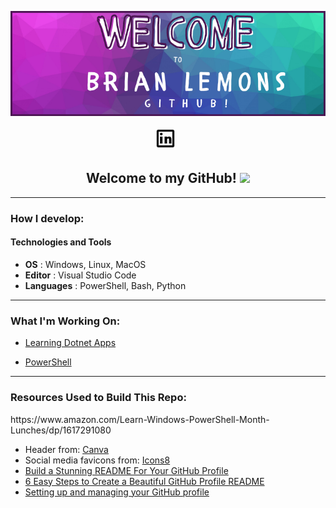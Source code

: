 <p align="center">
   <img src="./img/header.png"></img>
</p>

<p align="center">
<a href="https://www.linkedin.com/in/brian-lemons25/" target="_blank" rel="noopener noreferrer"><img height="38" src="/img/linkedin.gif"></a>&nbsp;&nbsp;
</p>

<h2 align="center">Welcome to my GitHub! <img src="https://raw.githubusercontent.com/MartinHeinz/MartinHeinz/master/wave.gif" width="30px"></h2>

---------------------
<h3>How I develop:</h3>

#### **Technologies and Tools**

   - **OS** : Windows, Linux, MacOS
   - **Editor** : Visual Studio Code
   - **Languages** : PowerShell, Bash, Python


---------------------
<h3>What I'm Working On:</h3>

- [Learning Dotnet Apps](https://github.com/Zitronen25U/Blazor-Test)

- [PowerShell](https://www.amazon.com/Learn-Windows-PowerShell-Month-Lunches/dp/1617291080)


---------------------

<footer>
<h3> Resources Used to Build This Repo:</h3>https://www.amazon.com/Learn-Windows-PowerShell-Month-Lunches/dp/1617291080
  
- Header from: <a href="https://www.canva.com/">Canva</a>
- Social media favicons from: <a href="https://icons8.com">Icons8</a>
- <a href="https://towardsdatascience.com/build-a-stunning-readme-for-your-github-profile-9b80434fe5d7">Build a Stunning README For Your GitHub Profile</a>
- <a href="https://sarah-hart-landolt.medium.com/6-easy-steps-to-create-a-beautiful-github-profile-readme-edc7840b2c7">6 Easy Steps to Create a Beautiful GitHub Profile README</a>
- <a href="https://docs.github.com/en/github/setting-up-and-managing-your-github-profile">Setting up and managing your GitHub profile
</a>
</footer>
